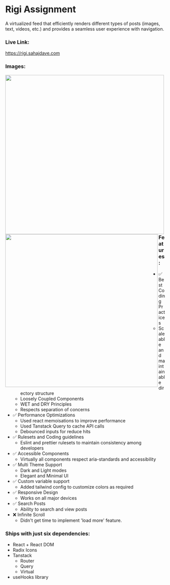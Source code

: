 # Rigi Assignment

A virtualized feed that efficiently renders different types of posts (images, text, videos, etc.) and provides a seamless user experience with navigation.

### Live Link:

https://rigi.sahajdave.com

### Images:
<img align="left"  src="https://github.com/davesahaj/rigi-assignment/assets/20627503/057d01b7-2a86-446a-acfb-0cbad6861335" width="500"/>
<img align="left" src="https://github.com/davesahaj/rigi-assignment/assets/20627503/ce5fba54-739c-4342-8649-80da58534f52" width="480"/>




### Features:

- ✅ Best Coding Practices
	- Scaleable and maintainable directory structure
	- Loosely Coupled Components
	- WET and DRY Principles
	- Respects separation of concerns
- ✅ Performance Optimizations
	- Used react memoisations to improve performance
	- Used Tanstack Query to cache API calls
	- Debounced inputs for reduce hits
- ✅ Rulesets and Coding guidelines
	- Eslint and prettier rulesets to maintain consistency among developers
- ✅ Accessible Components
	- Virtually all components respect aria-standards and accessibility
- ✅ Multi Theme Support
	- Dark and Light modes
	- Elegant and Minimal UI
- ✅ Custom variable support
	- Added tailwind config to customize colors as required
- ✅ Responsive Design
	- Works on all major devices
- ✅ Search Posts
	- Ability to search and view posts
- ❌ Infinite Scroll
	- Didn't get time to implement 'load more' feature.

### Ships with just six dependencies:
- React + React DOM
- Radix Icons
- Tanstack
	- Router
	- Query
	- Virtual
- useHooks library
